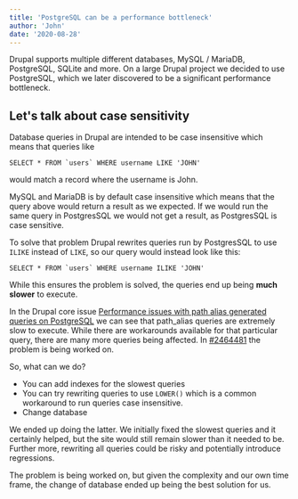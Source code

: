 ```yaml
---
title: 'PostgreSQL can be a performance bottleneck'
author: 'John'
date: '2020-08-28'
---
```


Drupal supports multiple different databases, MySQL / MariaDB, PostgreSQL, SQLite and more. On a large Drupal project we decided to use PostgreSQL, which we later discovered to be a significant performance bottleneck.

## Let's talk about case sensitivity

Database queries in Drupal are intended to be case insensitive which means that queries like

```
SELECT * FROM `users` WHERE username LIKE 'JOHN'
```

would match a record where the username is John.

MySQL and MariaDB is by default case insensitive which means that the query above would return a result as we expected. If we would run the same query in PostgresSQL we would not get a result, as PostgresSQL is case sensitive.

To solve that problem Drupal rewrites queries run by PostgresSQL to use `ILIKE` instead of `LIKE`, so our query would instead look like this:

```
SELECT * FROM `users` WHERE username ILIKE 'JOHN'
```

While this ensures the problem is solved, the queries end up being **much slower** to execute.

In the Drupal core issue [Performance issues with path alias generated queries on PostgreSQL](https://www.drupal.org/project/drupal/issues/2988018) we can see that path_alias queries are extremely slow to execute. While there are workarounds available for that particular query, there are many more queries being affected. In [#2464481](https://www.drupal.org/project/drupal/issues/2464481) the problem is being worked on.

So, what can we do?

* You can add indexes for the slowest queries
* You can try rewriting queries to use `LOWER()` which is a common workaround to run queries case insensitive.
* Change database

We ended up doing the latter. We initially fixed the slowest queries and it certainly helped, but the site would still remain slower than it needed to be. Further more, rewriting all queries could be risky and potentially introduce regressions.

The problem is being worked on, but given the complexity and our own time frame, the change of database ended up being the best solution for us.